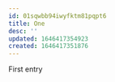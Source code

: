 ```yaml
---
id: 01sqwbb94iwyfktm81pqpt6
title: One
desc: ''
updated: 1646417354923
created: 1646417351876
---
```


First entry

